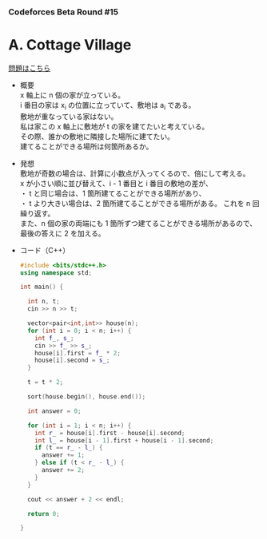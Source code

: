 ### Codeforces Beta Round #15

# A. Cottage Village

  [問題はこちら](https://codeforces.com/problemset/problem/15/A)

- 概要<br>
  x 軸上に n 個の家が立っている。<br>
  i 番目の家は x<sub>i</sub> の位置に立っていて、敷地は a<sub>i</sub> である。<br>
  敷地が重なっている家はない。<br>
  私は家この x 軸上に敷地が t の家を建てたいと考えている。<br>
  その際、誰かの敷地に隣接した場所に建てたい。<br>
  建てることができる場所は何箇所あるか。


- 発想<br>
  敷地が奇数の場合は、計算に小数点が入ってくるので、倍にして考える。<br>
  x が小さい順に並び替えて、i - 1 番目と i 番目の敷地の差が、<br>
  ・ t と同じ場合は、1 箇所建てることができる場所があり、<br>
  ・ t より大きい場合は、2 箇所建てることができる場所がある。
  これを n 回繰り返す。<br>
  また、n 個の家の両端にも 1 箇所ずつ建てることができる場所があるので、最後の答えに 2 を加える。


- コード（C++）

  ```cpp
  #include <bits/stdc++.h>
  using namespace std;

  int main() {

    int n, t;
    cin >> n >> t;

    vector<pair<int,int>> house(n);
    for (int i = 0; i < n; i++) {
      int f_, s_;
      cin >> f_ >> s_;
      house[i].first = f_ * 2;
      house[i].second = s_;
    }

    t = t * 2;

    sort(house.begin(), house.end());

    int answer = 0;

    for (int i = 1; i < n; i++) {
      int r_ = house[i].first - house[i].second;
      int l_ = house[i - 1].first + house[i - 1].second;
      if (t == r_ - l_) {
        answer += 1;
      } else if (t < r_ - l_) {
        answer += 2;
      }
    }

    cout << answer + 2 << endl;

    return 0;

  }
  ```
